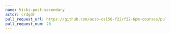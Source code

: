 ```yaml
---
name: Vicki-post-secondary
actor: crdgdr
pull_request_url: https://github.com/ucsb-cs156-f22/f22-6pm-courses/pull/28
pull_request_num: 28
---
```

